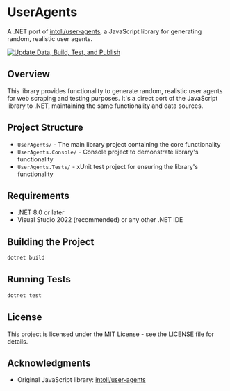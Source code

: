 # UserAgents

A .NET port of [intoli/user-agents](https://github.com/intoli/user-agents), a JavaScript library for generating random, realistic user agents.

[![Update Data, Build, Test, and Publish](https://github.com/leacasas/user-agents/actions/workflows/update-and-publish.yml/badge.svg?branch=main)](https://github.com/leacasas/user-agents/actions/workflows/update-and-publish.yml)

## Overview

This library provides functionality to generate random, realistic user agents for web scraping and testing purposes. It's a direct port of the JavaScript library to .NET, maintaining the same functionality and data sources.

## Project Structure

- `UserAgents/` - The main library project containing the core functionality
- `UserAgents.Console/` - Console project to demonstrate library's functionality
- `UserAgents.Tests/` - xUnit test project for ensuring the library's functionality

## Requirements

- .NET 8.0 or later
- Visual Studio 2022 (recommended) or any other .NET IDE

## Building the Project

```bash
dotnet build
```

## Running Tests

```bash
dotnet test
```

## License

This project is licensed under the MIT License - see the LICENSE file for details.

## Acknowledgments

- Original JavaScript library: [intoli/user-agents](https://github.com/intoli/user-agents)